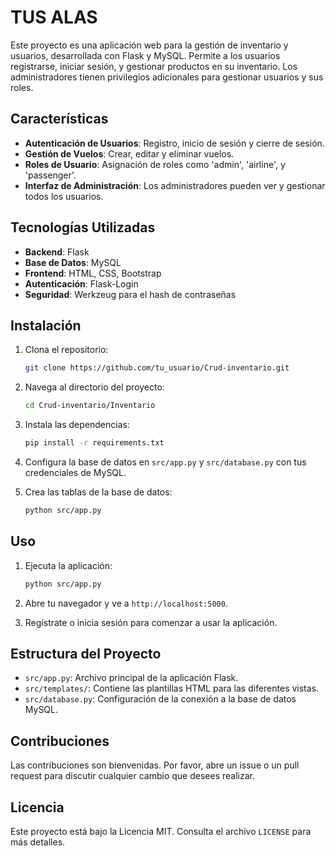 # TUS ALAS

Este proyecto es una aplicación web para la gestión de inventario y usuarios, desarrollada con Flask y MySQL. Permite a los usuarios registrarse, iniciar sesión, y gestionar productos en su inventario. Los administradores tienen privilegios adicionales para gestionar usuarios y sus roles.

## Características

- **Autenticación de Usuarios**: Registro, inicio de sesión y cierre de sesión.
- **Gestión de Vuelos**: Crear, editar y eliminar vuelos.
- **Roles de Usuario**: Asignación de roles como 'admin', 'airline', y 'passenger'.
- **Interfaz de Administración**: Los administradores pueden ver y gestionar todos los usuarios.

## Tecnologías Utilizadas

- **Backend**: Flask
- **Base de Datos**: MySQL
- **Frontend**: HTML, CSS, Bootstrap
- **Autenticación**: Flask-Login
- **Seguridad**: Werkzeug para el hash de contraseñas

## Instalación

1. Clona el repositorio:
   ```bash
   git clone https://github.com/tu_usuario/Crud-inventario.git
   ```

2. Navega al directorio del proyecto:
   ```bash
   cd Crud-inventario/Inventario
   ```

3. Instala las dependencias:
   ```bash
   pip install -r requirements.txt
   ```

4. Configura la base de datos en `src/app.py` y `src/database.py` con tus credenciales de MySQL.

5. Crea las tablas de la base de datos:
   ```bash
   python src/app.py
   ```

## Uso

1. Ejecuta la aplicación:
   ```bash
   python src/app.py
   ```

2. Abre tu navegador y ve a `http://localhost:5000`.

3. Regístrate o inicia sesión para comenzar a usar la aplicación.

## Estructura del Proyecto

- `src/app.py`: Archivo principal de la aplicación Flask.
- `src/templates/`: Contiene las plantillas HTML para las diferentes vistas.
- `src/database.py`: Configuración de la conexión a la base de datos MySQL.

## Contribuciones

Las contribuciones son bienvenidas. Por favor, abre un issue o un pull request para discutir cualquier cambio que desees realizar.

## Licencia

Este proyecto está bajo la Licencia MIT. Consulta el archivo `LICENSE` para más detalles.
